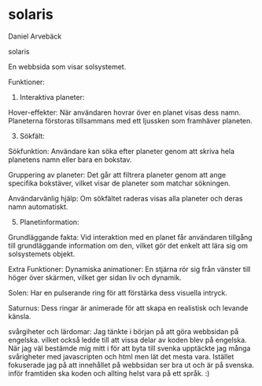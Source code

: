 # solaris
Daniel Arvebäck 

solaris

En webbsida som visar solsystemet.

Funktioner:

1. Interaktiva planeter:
   
Hover-effekter:
När användaren hovrar över en planet visas dess namn.
Planeterna förstoras tillsammans med ett ljussken som framhäver planeten.

3. Sökfält:
   
Sökfunktion:
Användare kan söka efter planeter genom att skriva hela planetens namn eller bara en bokstav.

Gruppering av planeter:
Det går att filtrera planeter genom att ange specifika bokstäver, vilket visar de planeter som matchar sökningen.

Användarvänlig hjälp:
Om sökfältet raderas visas alla planeter och deras namn automatiskt.

5. Planetinformation:
   
Grundläggande fakta:
Vid interaktion med en planet får användaren tillgång till grundläggande information om den, vilket gör det enkelt att lära sig om solsystemets objekt.

Extra Funktioner:
Dynamiska animationer:
En stjärna rör sig från vänster till höger över skärmen, vilket ger sidan liv och dynamik.

Solen:
Har en pulserande ring för att förstärka dess visuella intryck.

Saturnus:
Dess ringar är animerade för att skapa en realistisk och levande känsla.


svårgiheter och lärdomar:
Jag tänkte i början på att göra webbsidan på engelska. vilket också ledde till att vissa delar av koden blev på engelska. När jag väl bestämde mig mitt i för att byta till svenka upptäckte jag många svårigheter med javascripten och html men lät det mesta vara. Istället fokuserade jag på att innehållet på webbsidan ser bra ut och är på svenska. inför framtiden ska koden och allting helst vara på ett språk. 
:)


